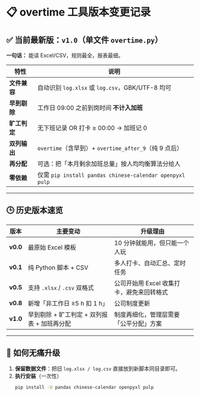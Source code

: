 # 📋 overtime 工具版本变更记录

## ✅ 当前最新版：`v1.0`（单文件 `overtime.py`）

**一句话：** 能读 Excel/CSV，规则最全，报表最细。

| 特性 | 说明 |
|---|---|
| **文件兼容** | 自动识别 `log.xlsx` 或 `log.csv`，GBK/UTF-8 均可 |
| **早到剔除** | 工作日 09:00 之前到岗时间 **不计入加班** |
| **旷工判定** | 无下班记录 OR 打卡 ≥ 00:00 → 加班记 0 |
| **双列输出** | `overtime`（含早到）+ `overtime_after_9`（纯 9 点后） |
| **再分配** | 可选：把「本月剩余加班总量」按人均均衡算法分给人 |
| **零依赖** | 仅需 `pip install pandas chinese-calendar openpyxl pulp` |

---

## 🕒 历史版本速览

| 版本       | 主要变动 | 升级理由 |
|----------|---|---|
| **v0.0** | 最原始 Excel 模板 | 10 分钟就能用，但只能一个人玩 |
| **v0.1** | 纯 Python 脚本 + CSV | 多人打卡、自动汇总、定时任务 |
| **v0.5** | 支持 `.xlsx` / `.csv` 双格式 | 公司开始用 Excel 收集打卡，避免来回转格式 |
| **v0.8** | 新增「非工作日 ≥5 h 扣 1 h」 | 公司制度更新 |
| **v1.0** | 早到剔除 + 旷工判定 + 双列报表 + 加班再分配 | 制度再细化，管理层需要「公平分配」方案 |

---

## 🚀 如何无痛升级

1. **保留数据文件**：把旧 `log.xlsx / log.csv` 直接放到新脚本同目录即可。
2. **执行安装**（一次性）
   ```bash
   pip install -U pandas chinese-calendar openpyxl pulp